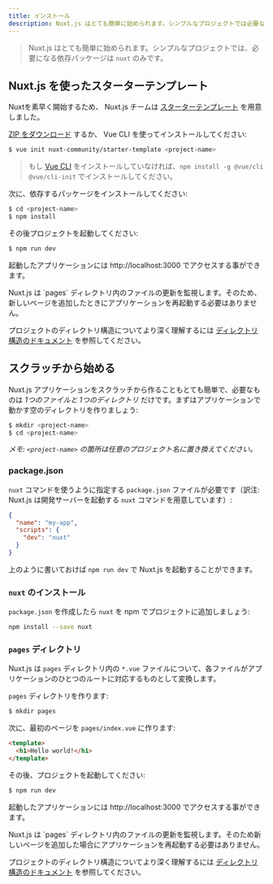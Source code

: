 ```yaml
---
title: インストール
description: Nuxt.js はとても簡単に始められます。シンプルなプロジェクトでは必要な依存パッケージは `nuxt` だけです。
---
```


> Nuxt.js はとても簡単に始められます。シンプルなプロジェクトでは、必要になる依存パッケージは `nuxt` のみです。

## Nuxt.js を使ったスターターテンプレート

Nuxtを素早く開始するため、 Nuxt.js チームは [スターターテンプレート](https://github.com/nuxt-community/starter-template) を用意しました。

[ZIP をダウンロード](https://github.com/nuxt-community/starter-template/archive/master.zip) するか、 Vue CLI を使ってインストールしてください:

```bash
$ vue init nuxt-community/starter-template <project-name>
```

> もし [Vue CLI](https://github.com/vuejs/vue-cli) をインストールしていなければ、`npm install -g @vue/cli @vue/cli-init` でインストールしてください。

次に、依存するパッケージをインストールしてください:

```bash
$ cd <project-name>
$ npm install
```

その後プロジェクトを起動してください:

```bash
$ npm run dev
```

起動したアプリケーションには http://localhost:3000 でアクセスする事ができます。

<p class="Alert">Nuxt.js は `pages` ディレクトリ内のファイルの更新を監視します。そのため、新しいページを追加したときにアプリケーションを再起動する必要はありません。</p>

プロジェクトのディレクトリ構造についてより深く理解するには [ディレクトリ構造のドキュメント](/guide/directory-structure) を参照してください。

## スクラッチから始める

Nuxt.js アプリケーションをスクラッチから作ることもとても簡単で、必要なものは *1つのファイルと 1つのディレクトリ* だけです。まずはアプリケーションで動かす空のディレクトリを作りましょう:

```bash
$ mkdir <project-name>
$ cd <project-name>
```

*メモ: `<project-name>` の箇所は任意のプロジェクト名に置き換えてください。*

### package.json

`nuxt` コマンドを使うように指定する `package.json` ファイルが必要です（訳注: Nuxt.js は開発サーバーを起動する `nuxt` コマンドを用意しています）:

```json
{
  "name": "my-app",
  "scripts": {
    "dev": "nuxt"
  }
}
```

上のように書いておけば `npm run dev` で Nuxt.js を起動することができます。

### `nuxt` のインストール

`package.json` を作成したら `nuxt` を npm でプロジェクトに追加しましょう:

```bash
npm install --save nuxt
```

### `pages` ディレクトリ

Nuxt.js は `pages` ディレクトリ内の `*.vue` ファイルについて、各ファイルがアプリケーションのひとつのルートに対応するものとして変換します。

`pages` ディレクトリを作ります:

```bash
$ mkdir pages
```

次に、最初のページを `pages/index.vue` に作ります:

```html
<template>
  <h1>Hello world!</h1>
</template>
```

その後、プロジェクトを起動してください:

```bash
$ npm run dev
```

起動したアプリケーションには http://localhost:3000 でアクセスする事ができます。

<p class="Alert">Nuxt.js は `pages` ディレクトリ内のファイルの更新を監視します。そのため新しいページを追加した場合にアプリケーションを再起動する必要はありません。</p>

プロジェクトのディレクトリ構造についてより深く理解するには [ディレクトリ構造のドキュメント](/guide/directory-structure) を参照してください。
